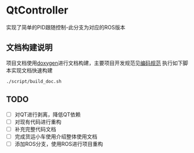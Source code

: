 # QtController
实现了简单的PID跟随控制-此分支为对应的ROS版本
## 文档构建说明
项目文档使用[doxygen](https://www.doxygen.nl/manual/index.html)进行文档构建，主要项目开发规范见[编码规范](https://github.com/IRLSCU/uranus-core/blob/main/docs/contributor.md)
执行如下脚本实现文档快速构建
```
./script/build_doc.sh
```

## TODO
- [ ] 对QT进行剥离，降低QT依赖
- [ ] 对现有代码进行重构
- [ ] 补充完整代码文档
- [ ] 完成货运小车使用介绍整体使用文档
- [ ] 添加ROS分支，使用ROS进行项目重构
